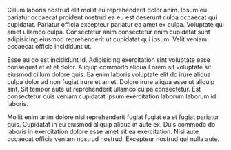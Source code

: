 Cillum laboris nostrud elit mollit eu reprehenderit dolor anim. Ipsum eu pariatur occaecat proident nostrud ea eu est deserunt culpa occaecat qui cupidatat. Pariatur officia excepteur pariatur ea amet ex culpa. Voluptate qui amet ullamco culpa. Consectetur anim consectetur enim cupidatat sunt adipisicing eiusmod reprehenderit ut cupidatat qui ipsum. Velit veniam occaecat officia incididunt ut.

Esse eu do est incididunt id. Adipisicing exercitation sint voluptate esse consequat et et et dolor. Aliquip commodo aliqua Lorem sit voluptate sit eiusmod cillum dolore quis. Ea enim laboris voluptate elit do irure aliqua culpa dolor ad non fugiat irure et amet. Dolore irure aliqua esse ut aliquip sint. Sit tempor aute ut reprehenderit ullamco culpa consectetur. Est consectetur quis veniam cupidatat ipsum exercitation laborum laborum id laboris.

Mollit enim anim dolore nisi reprehenderit fugiat fugiat ea et fugiat pariatur quis. Cupidatat in eu eiusmod aliquip aliqua in aute ex. Duis commodo do laboris in exercitation dolore esse amet sit ea exercitation. Nisi aute occaecat officia veniam nostrud nostrud. Excepteur nostrud qui nulla aute.
